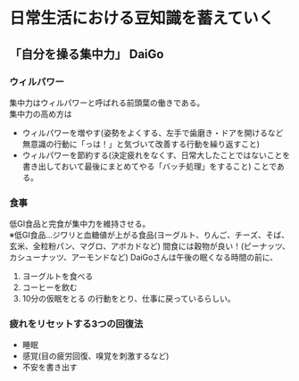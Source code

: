 # 日常生活における豆知識を蓄えていく

## 「自分を操る集中力」 DaiGo

### ウィルパワー
集中力はウィルパワーと呼ばれる前頭葉の働きである。  
集中力の高め方は
- ウィルパワーを増やす(姿勢をよくする、左手で歯磨き・ドアを開けるなど無意識の行動に「っは！」と気づいて改善する行動を繰り返すこと)
- ウィルパワーを節約する(決定疲れをなくす、日常大したことではないことを書き出しておいて最後にまとめてやる「バッチ処理」をすること)
ことである。  

### 食事
低GI食品と完食が集中力を維持させる。  
※低GI食品…ジワリと血糖値が上がる食品(ヨーグルト、りんご、チーズ、そば、玄米、全粒粉パン、マグロ、アボカドなど)
間食には穀物が良い！(ピーナッツ、カシューナッツ、アーモンドなど)
DaiGoさんは午後の眠くなる時間の前に、
1. ヨーグルトを食べる
1. コーヒーを飲む
1. 10分の仮眠をとる
の行動をとり、仕事に戻っているらしい。  

### 疲れをリセットする3つの回復法
- 睡眠
- 感覚(目の疲労回復、嗅覚を刺激するなど)
- 不安を書き出す



